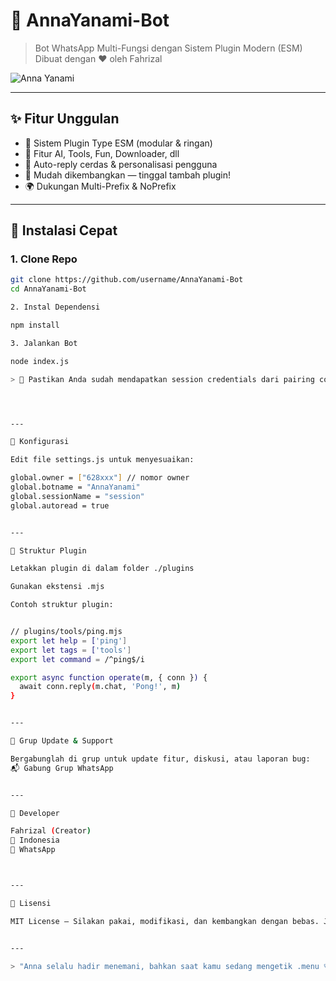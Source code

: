 # 🌸 AnnaYanami-Bot

> Bot WhatsApp Multi-Fungsi dengan Sistem Plugin Modern (ESM)  
> Dibuat dengan ❤️ oleh Fahrizal

![Anna Yanami](https://i.ibb.co/BTc6v6Z/annayanami.jpg)

---

## ✨ Fitur Unggulan
- 🔌 Sistem Plugin Type ESM (modular & ringan)
- 🤖 Fitur AI, Tools, Fun, Downloader, dll
- 💬 Auto-reply cerdas & personalisasi pengguna
- 🧩 Mudah dikembangkan — tinggal tambah plugin!
- 🌍 Dukungan Multi-Prefix & NoPrefix

---

## 🚀 Instalasi Cepat

### 1. Clone Repo
```bash
git clone https://github.com/username/AnnaYanami-Bot
cd AnnaYanami-Bot

2. Instal Dependensi

npm install

3. Jalankan Bot

node index.js

> 🔑 Pastikan Anda sudah mendapatkan session credentials dari pairing code login.




---

🔧 Konfigurasi

Edit file settings.js untuk menyesuaikan:

global.owner = ["628xxx"] // nomor owner
global.botname = "AnnaYanami"
global.sessionName = "session"
global.autoread = true


---

🧩 Struktur Plugin

Letakkan plugin di dalam folder ./plugins

Gunakan ekstensi .mjs

Contoh struktur plugin:


// plugins/tools/ping.mjs
export let help = ['ping']
export let tags = ['tools']
export let command = /^ping$/i

export async function operate(m, { conn }) {
  await conn.reply(m.chat, 'Pong!', m)
}


---

📢 Grup Update & Support

Bergabunglah di grup untuk update fitur, diskusi, atau laporan bug:
📬 Gabung Grup WhatsApp


---

👤 Developer

Fahrizal (Creator)
📍 Indonesia
💬 WhatsApp



---

📄 Lisensi

MIT License — Silakan pakai, modifikasi, dan kembangkan dengan bebas. Jangan lupa kasih kredit ✨


---

> "Anna selalu hadir menemani, bahkan saat kamu sedang mengetik .menu 💗"
